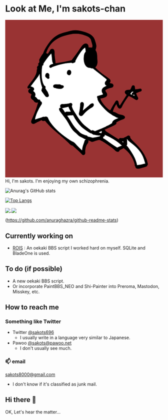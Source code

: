# Look at Me, I'm sakots-chan

![My portrait](img/ico.png "My portrait")  
Hi, I'm sakots. I'm enjoying my own schizophrenia.

![Anurag's GitHub stats](https://github-readme-stats.vercel.app/api?username=sakots&show_icons=true&theme=cobalt)

[![Top Langs](https://github-readme-stats.vercel.app/api/top-langs/?username=sakots&layout=compact)](https://github.com/anuraghazra/github-readme-stats)

<a href="https://github.com/anuraghazra/github-readme-stats">
  <img align="center" src="https://github-readme-stats.vercel.app/api/pin/?username=sakots&repo=github-readme-stats" />
</a>
<a href="https://github.com/anuraghazra/convoychat">
  <img align="center" src="https://github-readme-stats.vercel.app/api/pin/?username=sakots&repo=convoychat" />
</a>


(https://github.com/anuraghazra/github-readme-stats)

## Currently working on

- [ROIS](https://github.com/sakots/rois) : An oekaki BBS script I worked hard on myself. SQLite and BladeOne is used.

## To do (if possible)

- A new oekaki BBS script.
- Or incorporate PaintBBS_NEO and Shi-Painter into Preroma, Mastodon, Misskey, etc.

## How to reach me

### Something like Twitter

- Twitter [@sakots696](https://twitter.com/sakots696)
  - I usually write in a language very similar to Japanese.
- Pawoo [@sakots@pawoo.net](https://pawoo.net/web/accounts/61687)
  - I don't usually see much.

### 📫 email

sakots8000@gmail.com

- I don't know if it's classified as junk mail.

## Hi there 👋

OK, Let's hear the matter...

<!--
**sakots/sakots** is a ✨ _special_ ✨ repository because its `README.md` (this file) appears on your GitHub profile.

Here are some ideas to get you started:

- 🔭 I’m currently working on ...
- 🌱 I’m currently learning ...
- 👯 I’m looking to collaborate on ...
- 🤔 I’m looking for help with ...
- 💬 Ask me about ...
- 📫 How to reach me: ...
- 😄 Pronouns: ...
- ⚡ Fun fact: ...
-->
